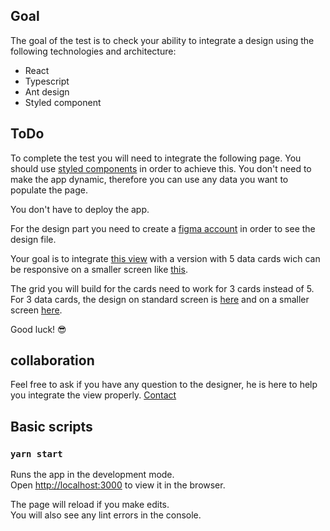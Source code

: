 ## Goal 

The goal of the test is to check your ability to integrate a design using the following technologies and architecture:
* React
* Typescript
* Ant design
* Styled component

## ToDo

To complete the test you will need to integrate the following page.
You should use [styled components](https://www.styled-components.com/docs/basics) in order to achieve this.
You don't need to make the app dynamic, therefore you can use any data you want to populate the page.

You don't have to deploy the app.

For the design part you need to create a [figma account](https://help.figma.com/article/207-creating-a-figma-account) in order to see the design file.

Your goal is to integrate [this view](https://www.figma.com/file/UDKlhGrPqtxdRGG0xNoVFj/Integration-Test?node-id=1%3A165) with a version with 5 data cards wich can be responsive on a smaller screen like [this](https://www.figma.com/file/UDKlhGrPqtxdRGG0xNoVFj/Integration-Test?node-id=2%3A126).
 
 The grid you will build for the cards need to work for 3 cards instead of 5.
 For 3 data cards, the design on standard screen is [here](https://www.figma.com/file/UDKlhGrPqtxdRGG0xNoVFj/Integration-Test?node-id=2%3A459) and on a smaller screen [here](https://www.figma.com/file/UDKlhGrPqtxdRGG0xNoVFj/Integration-Test?node-id=2%3A613).

Good luck! 😎
 
## collaboration
Feel free to ask if you have any question to the designer, he is here to help you integrate the view properly.
[Contact](mailto:manou@leclan.io)

## Basic scripts

### `yarn start`

Runs the app in the development mode.<br>
Open [http://localhost:3000](http://localhost:3000) to view it in the browser.

The page will reload if you make edits.<br>
You will also see any lint errors in the console.
